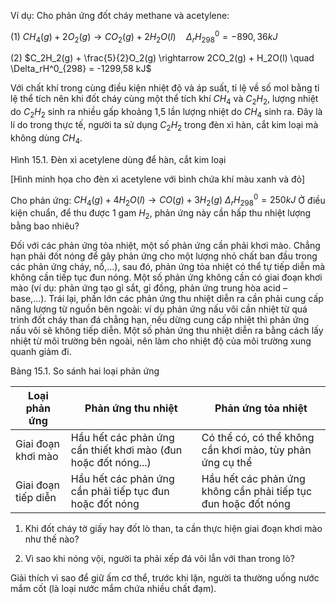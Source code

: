 Ví dụ: Cho phản ứng đốt cháy methane và acetylene:

(1) $CH_4(g) + 2O_2(g) \rightarrow CO_2(g) + 2H_2O(l) \quad \Delta_rH^0_{298} = -890,36 kJ$

(2) $C_2H_2(g) + \frac{5}{2}O_2(g) \rightarrow 2CO_2(g) + H_2O(l) \quad \Delta_rH^0_{298} = -1299,58 kJ$

Với chất khí trong cùng điều kiện nhiệt độ và áp suất, tỉ lệ về số mol bằng tỉ lệ thể tích nên khi đốt cháy cùng một thể tích khí $CH_4$ và $C_2H_2$, lượng nhiệt do $C_2H_2$ sinh ra nhiều gấp khoảng 1,5 lần lượng nhiệt do $CH_4$ sinh ra. Đây là lí do trong thực tế, người ta sử dụng $C_2H_2$ trong đèn xì hàn, cắt kim loại mà không dùng $CH_4$.

Hình 15.1. Đèn xì acetylene dùng để hàn, cắt kim loại

[Hình minh họa cho đèn xì acetylene với bình chứa khí màu xanh và đỏ]

Cho phản ứng:
$CH_4(g) + 4H_2O(l) \rightarrow CO(g) + 3H_2(g)$
$\Delta_rH^0_{298} = 250 kJ$
Ở điều kiện chuẩn, để thu được 1 gam $H_2$, phản ứng này cần hấp thu nhiệt lượng bằng bao nhiêu?

Đối với các phản ứng tỏa nhiệt, một số phản ứng cần phải khơi mào. Chẳng hạn phải đốt nóng để gây phản ứng cho một lượng nhỏ chất ban đầu trong các phản ứng cháy, nổ,...), sau đó, phản ứng tỏa nhiệt có thể tự tiếp diễn mà không cần tiếp tục đun nóng. Một số phản ứng không cần có giai đoạn khơi mào (ví dụ: phản ứng tạo gỉ sắt, gỉ đồng, phản ứng trung hòa acid – base,...). Trái lại, phần lớn các phản ứng thu nhiệt diễn ra cần phải cung cấp năng lượng từ nguồn bên ngoài: ví dụ phản ứng nấu vôi cần nhiệt từ quá trình đốt cháy than đá chẳng hạn, nếu dừng cung cấp nhiệt thì phản ứng nấu vôi sẽ không tiếp diễn. Một số phản ứng thu nhiệt diễn ra bằng cách lấy nhiệt từ môi trường bên ngoài, nên làm cho nhiệt độ của môi trường xung quanh giảm đi.

Bảng 15.1. So sánh hai loại phản ứng

| Loại phản ứng | Phản ứng thu nhiệt | Phản ứng tỏa nhiệt |
|----------------|---------------------|---------------------|
| Giai đoạn khơi mào | Hầu hết các phản ứng cần thiết khơi mào (đun hoặc đốt nóng...) | Có thể có, có thể không cần khơi mào, tùy phản ứng cụ thể |
| Giai đoạn tiếp diễn | Hầu hết các phản ứng cần phải tiếp tục đun hoặc đốt nóng | Hầu hết các phản ứng không cần phải tiếp tục đun hoặc đốt nóng |

1. Khi đốt cháy tờ giấy hay đốt lò than, ta cần thực hiện giai đoạn khơi mào như thế nào?

2. Vì sao khi nóng vội, người ta phải xếp đá vôi lẫn với than trong lò?

Giải thích vì sao để giữ ấm cơ thể, trước khi lặn, người ta thường uống nước mắm cốt (là loại nước mắm chứa nhiều chất đạm).